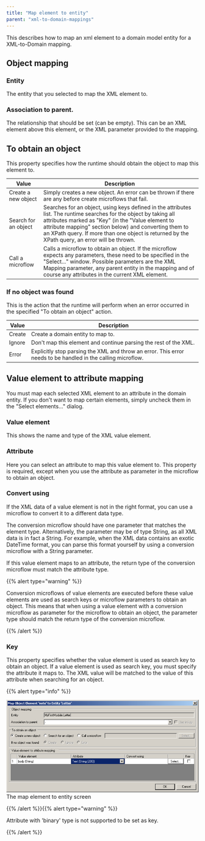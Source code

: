 ```yaml
---
title: "Map element to entity"
parent: "xml-to-domain-mappings"
---
```



This describes how to map an xml element to a domain model entity for a XML-to-Domain mapping.

## Object mapping

### Entity

The entity that you selected to map the XML element to.

### Association to parent.

The relationship that should be set (can be empty). This can be an XML element above this element, or the XML parameter provided to the mapping.

## To obtain an object

This property specifies how the runtime should obtain the object to map this element to.

<table><thead><tr><th class="confluenceTh">Value</th><th class="confluenceTh">Description</th></tr></thead><tbody><tr><td class="confluenceTd">Create a new object</td><td class="confluenceTd">Simply creates a new object. An error can be thrown if there are any before create microflows that fail.</td></tr><tr><td class="confluenceTd">Search for an object</td><td class="confluenceTd">Searches for an object, using keys defined in the attributes list. The runtime searches for the object by taking all attributes marked as "Key" (in the "Value element to attribute mapping" section below) and converting them to an XPath query. If more than one object is returned by the XPath query, an error will be thrown.</td></tr><tr><td class="confluenceTd">Call a microflow</td><td class="confluenceTd">Calls a microflow to obtain an object. If the microflow expects any parameters, these need to be specified in the "Select..." window. Possible parameters are the XML Mapping parameter, any parent entity in the mapping and of course any attributes in the current XML element.</td></tr></tbody></table>

### If no object was found

This is the action that the runtime will perform when an error occurred in the specified "To obtain an object" action.

<table><thead><tr><th class="confluenceTh">Value</th><th class="confluenceTh">Description</th></tr></thead><tbody><tr><td class="confluenceTd">Create</td><td class="confluenceTd">Create a domain entity to map to.</td></tr><tr><td class="confluenceTd">Ignore</td><td class="confluenceTd">Don't map this element and continue parsing the rest of the XML.</td></tr><tr><td class="confluenceTd">Error</td><td class="confluenceTd">Explicitly stop parsing the XML and throw an error. This error needs to be handled in the calling microflow.</td></tr></tbody></table>

## Value element to attribute mapping

You must map each selected XML element to an attribute in the domain entity. If you don't want to map certain elements, simply uncheck them in the "Select elements..." dialog.

### Value element

This shows the name and type of the XML value element.

### Attribute

Here you can select an attribute to map this value element to. This property is required, except when you use the attribute as parameter in the microflow to obtain an object.

### Convert using

If the XML data of a value element is not in the right format, you can use a microflow to convert it to a different data type.

The conversion microflow should have one parameter that matches the element type. Alternatively, the parameter may be of type String, as all XML data is in fact a String. For example, when the XML data contains an exotic DateTime format, you can parse this format yourself by using a conversion microflow with a String parameter.

If this value element maps to an attribute, the return type of the conversion microflow must match the attribute type.

{{% alert type="warning" %}}

Conversion microflows of value elements are executed before these value elements are used as search keys or microflow parameters to obtain an object. This means that when using a value element with a conversion microflow as parameter for the microflow to obtain an object, the parameter type should match the return type of the conversion microflow.

{{% /alert %}}

### Key

This property specifies whether the value element is used as search key to obtain an object. If a value element is used as search key, you must specify the attribute it maps to. The XML value will be matched to the value of this attribute when searching for an object.

{{% alert type="info" %}}

![](attachments/819203/918233.png)
The map element to entity screen

{{% /alert %}}{{% alert type="warning" %}}

Attribute with 'binary' type is not supported to be set as key.

{{% /alert %}}
